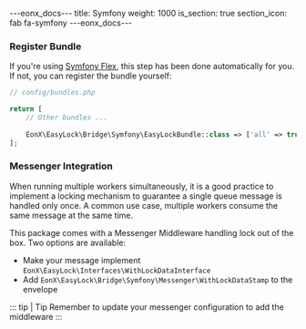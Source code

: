 ---eonx_docs---
title: Symfony
weight: 1000
is_section: true
section_icon: fab fa-symfony
---eonx_docs---

### Register Bundle

If you're using [Symfony Flex][1], this step has been done automatically for you. If not, you can register the bundle
yourself:

```php
// config/bundles.php

return [
    // Other bundles ...
    
    EonX\EasyLock\Bridge\Symfony\EasyLockBundle::class => ['all' => true],
];
```

### Messenger Integration

When running multiple workers simultaneously, it is a good practice to implement a locking mechanism to guarantee
a single queue message is handled only once. A common use case, multiple workers consume the same message at the same 
time.

This package comes with a Messenger Middleware handling lock out of the box. Two options are available:

- Make your message implement `EonX\EasyLock\Interfaces\WithLockDataInterface`
- Add `EonX\EasyLock\Bridge\Symfony\Messenger\WithLockDataStamp` to the envelope

::: tip | Tip
Remember to update your messenger configuration to add the middleware
:::

[1]: https://flex.symfony.com/
